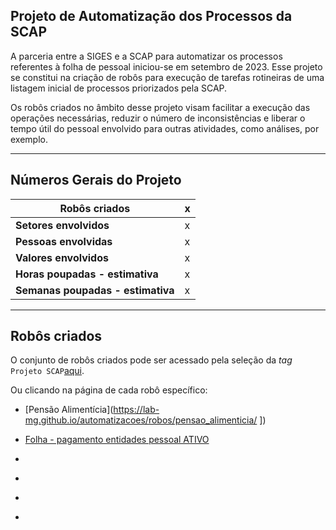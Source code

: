 ## Projeto de Automatização dos Processos da SCAP

A parceria entre a SIGES e a SCAP para automatizar os processos referentes à folha de pessoal iniciou-se em setembro de 2023. Esse projeto se constitui na criação de robôs para execução de tarefas rotineiras de uma listagem inicial de processos priorizados pela SCAP.

Os robôs criados no âmbito desse projeto visam facilitar a execução das operações necessárias, reduzir o número de inconsistências e liberar o tempo útil do pessoal envolvido para outras atividades, como análises, por exemplo.  

- - - 

## Números Gerais do Projeto

| **Robôs criados**       | x  |
| ----------- | ------------------------------------ |
| **Setores envolvidos**       | x |
| **Pessoas envolvidas**    | x |
| **Valores envolvidos**    | x |
| **Horas poupadas - estimativa**    | x |
| **Semanas poupadas - estimativa**    | x |

- - - 

## Robôs criados

O conjunto de robôs criados pode ser acessado pela seleção da _tag_ `Projeto SCAP`[aqui](https://lab-mg.github.io/automatizacoes/robos/#projeto-scap).

Ou clicando na página de cada robô específico:

- [Pensão Alimentícia](https://lab-mg.github.io/automatizacoes/robos/pensao_alimenticia/
])

- [Folha - pagamento entidades pessoal ATIVO](https://lab-mg.github.io/automatizacoes/robos/folha_bancos_entidades/)

- []()

- []()

- []()

- []() 
